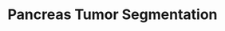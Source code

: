 ---
layout: page
title: Pancreas Tumor Segmentation
description: Addresses the problem of the small amount of available medical data by using 2D slices of 3D voxels.
img: assets/img/project_preview/panc-seg.png
importance: 5
category: research
paper: pancreas-tumor-seg.pdf
code: https://github.com/roberto-hg/cv-project
---